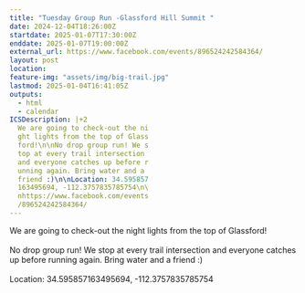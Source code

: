 ```yaml
---
title: "Tuesday Group Run -Glassford Hill Summit "
date: 2024-12-04T18:26:00Z
startdate: 2025-01-07T17:30:00Z
enddate: 2025-01-07T19:00:00Z
external_url: https://www.facebook.com/events/896524242584364/
layout: post
location: 
feature-img: "assets/img/big-trail.jpg"
lastmod: 2025-01-04T16:41:05Z
outputs:
  - html
  - calendar
ICSDescription: |+2
  We are going to check-out the ni  ght lights from the top of Glass  ford!\n\nNo drop group run! We s  top at every trail intersection   and everyone catches up before r  unning again. Bring water and a   friend :)\n\nLocation: 34.595857  163495694, -112.3757835785754\n\  nhttps://www.facebook.com/events  /896524242584364/
---
```


We are going to check-out the night lights from the top of Glassford!<br>
  <br>
  No drop group run! We stop at every trail intersection and everyone catches up before running again. Bring water and a friend &#58;)<br>
  <br>
  Location&#58; 34.595857163495694, -112.3757835785754<br>
  <br>
  
